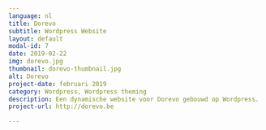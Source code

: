 ```yaml
---
language: nl
title: Dorevo
subtitle: Wordpress Website
layout: default
modal-id: 7
date: 2019-02-22
img: dorevo.jpg
thumbnail: dorevo-thumbnail.jpg
alt: Dorevo
project-date: februari 2019
category: Wordpress, Wordpress theming
description: Een dynamische website voor Dorevo gebouwd op Wordpress.
project-url: http://dorevo.be

---
```

